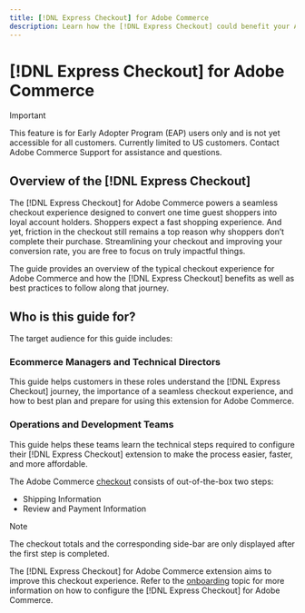 ```yaml
---
title: [!DNL Express Checkout] for Adobe Commerce
description: Learn how the [!DNL Express Checkout] could benefit your Adobe Commerce instance and how to successfully onboard and setup the extension.
---
```


# [!DNL Express Checkout] for Adobe Commerce

>[!IMPORTANT]
>
> This feature is for Early Adopter Program (EAP) users only and is not yet accessible for all customers. Currently limited to US customers. Contact Adobe Commerce Support for assistance and questions.

## Overview of the [!DNL Express Checkout]

The [!DNL Express Checkout] for Adobe Commerce powers a seamless checkout experience designed to convert one time guest shoppers into loyal account holders. Shoppers expect a fast shopping experience. And yet, friction in the checkout still remains a top reason why shoppers don’t complete their purchase. Streamlining your checkout and improving your conversion rate, you are free to focus on truly impactful things.

The guide provides an overview of the typical checkout experience for Adobe Commerce and how the [!DNL Express Checkout] benefits as well as best practices to follow along that journey.

## Who is this guide for?

The target audience for this guide includes:

### Ecommerce Managers and Technical Directors

This guide helps customers in these roles understand the [!DNL Express Checkout] journey, the importance of a seamless checkout experience, and how to best plan and prepare for using this extension for Adobe Commerce.

### Operations and Development Teams

This guide helps these teams learn the technical steps required to configure their [!DNL Express Checkout] extension to make the process easier, faster, and more affordable.

The Adobe Commerce [checkout](https://glossary.magento.com/checkout) consists of out-of-the-box two steps:

- Shipping Information
- Review and Payment Information

>[!NOTE]
>
> The checkout totals and the corresponding side-bar are only displayed after the first step is completed.

The [!DNL Express Checkout] for Adobe Commerce extension aims to improve this checkout experience. Refer to the [onboarding](../express-checkout/onboarding.md) topic for more information on how to configure the [!DNL Express Checkout] for Adobe Commerce.

